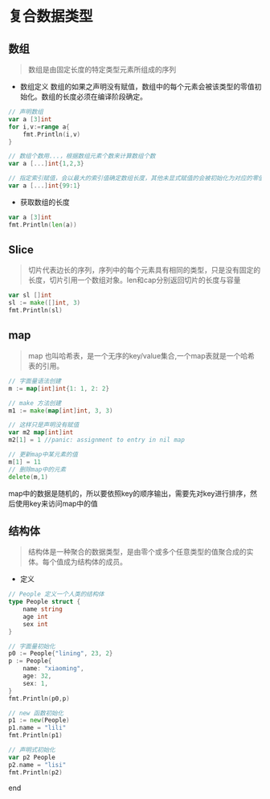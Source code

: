 # 复合数据类型

## 数组

> 数组是由固定长度的特定类型元素所组成的序列

- 数组定义
数组的如果之声明没有赋值，数组中的每个元素会被该类型的零值初始化。数组的长度必须在编译阶段确定。

```go
// 声明数组
var a [3]int
for i,v:=range a{
    fmt.Println(i,v)
}

// 数组个数用...，根据数组元素个数来计算数组个数
var a [...]int{1,2,3}

// 指定索引赋值，会以最大的索引值确定数组长度，其他未显式赋值的会被初始化为对应的零值
var a [...]int{99:1}
```

- 获取数组的长度

```go
var a [3]int
fmt.Println(len(a))
```

## Slice

> 切片代表边长的序列，序列中的每个元素具有相同的类型，只是没有固定的长度，切片引用一个数组对象。len和cap分别返回切片的长度与容量

```go
var sl []int
sl := make([]int, 3)
fmt.Println(sl)

```

## map

> map 也叫哈希表，是一个无序的key/value集合,一个map表就是一个哈希表的引用。

```go
// 字面量语法创建
m := map[int]int{1: 1, 2: 2}

// make 方法创建
m1 := make(map[int]int, 3, 3)

// 这样只是声明没有赋值
var m2 map[int]int
m2[1] = 1 //panic: assignment to entry in nil map

// 更新map中某元素的值
m[1] = 11
// 删除map中的元素
delete(m,1)
```

map中的数据是随机的，所以要依照key的顺序输出，需要先对key进行排序，然后使用key来访问map中的值

## 结构体

> 结构体是一种聚合的数据类型，是由零个或多个任意类型的值聚合成的实体。每个值成为结构体的成员。

- 定义

```go
// People 定义一个人类的结构体
type People struct {
    name string
    age int
    sex int
}

// 字面量初始化
p0 := People{"lining", 23, 2}
p := People{
    name: "xiaoming",
    age: 32,
    sex: 1,
}
fmt.Println(p0,p)

// new 函数初始化
p1 := new(People)
p1.name = "lili"
fmt.Println(p1)

// 声明式初始化
var p2 People
p2.name = "lisi"
fmt.Println(p2)
```

end
